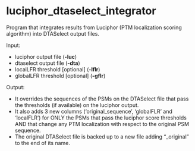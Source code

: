 ﻿# ﻿luciphor\_dtaselect\_integrator      Program that integrates results from Luciphor (PTM localization scoring algorithm) into DTASelect output files.Input:  - luciphor output file (**-luc**)- dtaselect output file (**-dta**)- localLFR threshold \[optional\] (**-lflr**) - globalLFR threshold \[optional\] (**-gflr**)Output:- It overrides the sequences of the PSMs on the DTASelect file that pass the thresholds (if available) on the luciphor output. - It also adds 3 new columns (‘original_sequence’, ‘globalFLR’ and ‘localFLR’) for ONLY the PSMs that pass the luciphor score thresholds AND that change any PTM localization with respect to the original PSM sequence. - The original DTASelect file is backed up to a new file adding “_original” to the end of its name. 